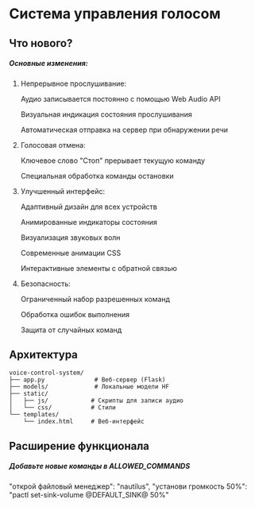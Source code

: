 # Система управления голосом

## Что нового?

##### Основные изменения:

1. Непрерывное прослушивание:

    Аудио записывается постоянно с помощью Web Audio API

    Визуальная индикация состояния прослушивания

    Автоматическая отправка на сервер при обнаружении речи

2. Голосовая отмена:

    Ключевое слово "Стоп" прерывает текущую команду

    Специальная обработка команды остановки

3. Улучшенный интерфейс:

    Адаптивный дизайн для всех устройств

    Анимированные индикаторы состояния

    Визуализация звуковых волн

    Современные анимации CSS

    Интерактивные элементы с обратной связью

4. Безопасность:

    Ограниченный набор разрешенных команд

    Обработка ошибок выполнения

    Защита от случайных команд

## Архитектура

```
voice-control-system/
├── app.py              # Веб-сервер (Flask)
├── models/             # Локальные модели HF
├── static/
│   ├── js/            # Скрипты для записи аудио
│   └── css/           # Стили
└── templates/
    └── index.html     # Веб-интерфейс
```

## Расширение функционала
##### Добавьте новые команды в ALLOWED_COMMANDS
"открой файловый менеджер": "nautilus",
"установи громкость 50%": "pactl set-sink-volume @DEFAULT_SINK@ 50%"